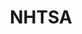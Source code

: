 ---
# This topic lives at
# https://digital.gov/topics/nhtsa

slug: "nhtsa"

# Topic Title
title: "NHTSA"

# description — keep it short and clear
summary: ""


# Weight
weight: 1

# For more information on managing topics,
# see https://github.com/GSA/digitalgov.gov/wiki
---
